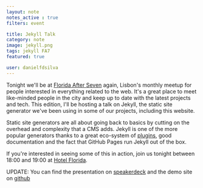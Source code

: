 ```yaml
---
layout: note
notes_active : true
filters: event

title: Jekyll Talk
category: note
image: jekyll.png
tags: jekyll FA7
featured: true

user: danielfdsilva
---
```

Tonight we'll be at [Florida After Seven](http://floridaafterseven.com) again, Lisbon's monthly meetup for people interested in everything related to the web. It's a great place to meet like-minded people in the city and keep up to date with the latest projects and tech. This edition, I'll be hosting a talk on Jekyll, the static site generator we've been using in some of our projects, including this website.

Static site generators are all about going back to basics by cutting on the overhead and complexity that a CMS adds. Jekyll is one of the more popular generators thanks to a great eco-system of [plugins](http://jekyllrb.com/docs/plugins/), good documentation and the fact that GitHub Pages run Jekyll out of the box.

If you're interested in seeing some of this in action, join us tonight between 18:00 and 19:00 at [Hotel Florida](https://www.facebook.com/events/161494977352214/).

UPDATE: You can find the presentation on [speakerdeck](https://speakerdeck.com/danielfdsilva/intro-to-jekyll) and the demo site on [github](https://github.com/danielfdsilva/FA7_21_jekyll)
